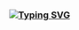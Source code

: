 ### <a href="https://git.io/typing-svg"><img src="https://readme-typing-svg.herokuapp.com?font=Fira+Code&pause=1000&width=435&lines=Almost+junior+frontend+developer" alt="Typing SVG" /></a>


